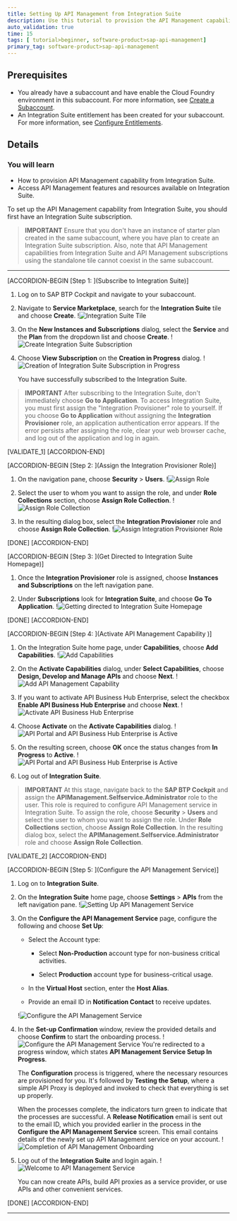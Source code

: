 ```yaml
---
title: Setting Up API Management from Integration Suite
description: Use this tutorial to provision the API Management capability from  Integration Suite.
auto_validation: true
time: 15
tags: [ tutorial>beginner, software-product>sap-api-management]
primary_tag: software-product>sap-api-management
---
```


## Prerequisites
 - You already have a subaccount and have enable the Cloud Foundry environment in this subaccount. For more information, see [Create a Subaccount](https://help.sap.com/docs/BTP/65de2977205c403bbc107264b8eccf4b/05280a123d3044ae97457a25b3013918.html?q=entitlements).
 - An Integration Suite entitlement has been created for your subaccount. For more information, see [Configure Entitlements](https://help.sap.com/docs/BTP/65de2977205c403bbc107264b8eccf4b/37f8871865114f44aebee3db6ac64b72.html?q=create%20entitlements).

## Details
### You will learn
  - How to provision API Management capability from Integration Suite.  
  - Access API Management features and resources available on Integration Suite.

To set up the API Management capability from Integration Suite, you should first have an Integration Suite subscription.

>**IMPORTANT** Ensure that you don't have an instance of starter plan created in the same subaccount, where you have plan to create an Integration Suite subscription. Also, note that API Management capabilities from Integration Suite and API Management subscriptions using the standalone tile cannot coexist in the same subaccount.

---

[ACCORDION-BEGIN [Step 1: ](Subscribe to Integration Suite)]

1. Log on to SAP BTP Cockpit and navigate to your subaccount.

2. Navigate to **Service Marketplace**, search for the **Integration Suite** tile and choose **Create**.
   !![Integration Suite Tile](Isuite-tile.png)

3. On the **New Instances and Subscriptions** dialog, select the **Service** and the **Plan** from the dropdown list and choose **Create**.
   !![Create Integration Suite Subscription](Isuite-create.png)

4. Choose **View Subscription** on the **Creation in Progress** dialog.
   !![Creation of Integration Suite Subscription in Progress](View-Subscription.png)

   You have successfully subscribed to the Integration Suite.

  >**IMPORTANT** After subscribing to the Integration Suite, don't immediately choose **Go to Application**. To access Integration Suite, you must first assign the "Integration Provisioner" role to yourself. If you choose **Go to Application** without assigning the **Integration Provisioner** role, an application authentication error appears. If the error persists after assigning the role, clear your web browser cache, and log out of the application and log in again.


[VALIDATE_1]
[ACCORDION-END]


[ACCORDION-BEGIN [Step 2: ](Assign the Integration Provisioner Role)]

1. On the navigation pane, choose **Security** > **Users**.
   !![Assign Role](User-Role.png)

2. Select the user to whom you want to assign the role, and under **Role Collections** section, choose **Assign Role Collection**.
   !![Assign Role Collection](Assign-Role-Collection.png)

3. In the resulting dialog box, select the **Integration Provisioner** role and choose **Assign Role Collection**.
   !![Assign Integration Provisioner Role](integration-provisioner-role.png)

[DONE]
[ACCORDION-END]


[ACCORDION-BEGIN [Step 3: ](Get Directed to Integration Suite Homepage)]

1. Once the **Integration Provisioner** role is assigned, choose **Instances and Subscriptions** on the left navigation pane.

2. Under **Subscriptions** look for **Integration Suite**, and choose **Go To Application**.
  !![Getting directed to Integration Suite Homepage](go-to-application.png)

[DONE]
[ACCORDION-END]

[ACCORDION-BEGIN [Step 4: ](Activate API Management Capability )]

1. On the Integration Suite home page, under **Capabilities**, choose **Add Capabilities**.
   !![Add Capabilities](add-capabilities.png)

2. On the **Activate Capabilities** dialog, under **Select Capabilities**, choose **Design, Develop and Manage APIs** and choose **Next**.
   !![Add API Management Capability](design-develop-manage.png)

3. If you want to activate API Business Hub Enterprise, select the checkbox **Enable API Business Hub Enterprise** and choose **Next**.
   !![Activate API Business Hub Enterprise](activate-abhe.png)

4. Choose **Activate** on the **Activate Capabilities** dialog.
   !![API Portal and API Business Hub Enterprise is Active ](activate-apim.png)

5. On the resulting screen, choose **OK** once the status changes from **In Progress** to **Active**.
   !![API Portal and API Business Hub Enterprise is Active ](apim-active.png)

6. Log out of **Integration Suite**.

>**IMPORTANT** At this stage, navigate back to the **SAP BTP Cockpit** and assign the **APIManagement.Selfservice.Administrator** role to the user. This role is required to configure API Management service in Integration Suite. To assign the role, choose **Security** > **Users** and select the user to whom you want to assign the role. Under **Role Collections** section, choose **Assign Role Collection**. In the resulting dialog box, select the **APIManagement.Selfservice.Administrator** role and choose **Assign Role Collection**.



[VALIDATE_2]
[ACCORDION-END]

[ACCORDION-BEGIN [Step 5: ](Configure the API Management Service)]

1. Log on to **Integration Suite**.

2. On the **Integration Suite** home page, choose **Settings** > **APIs** from the left navigation pane.
   !![Setting Up API Management Service](settings-api.png)

3. On the **Configure the API Management Service** page, configure the following and choose **Set Up**:

    - Select the Account type:

        - Select **Non-Production** account type for non-business critical activities.

        - Select **Production** account type for business-critical usage.

    - In the **Virtual Host** section, enter the **Host Alias**.

    - Provide an email ID in **Notification Contact** to receive updates.

    !![Configure the API Management Service](config-apim-service.png)

4. In the **Set-up Confirmation** window, review the provided details and choose **Confirm** to start the onboarding process.
   !![Configure the API Management Service](config-apim-service-confirm.png)
      You're redirected to a progress window, which states **API Management Service Setup In Progress**.

      The **Configuration** process is triggered, where the necessary resources are provisioned for you. It's followed by **Testing the Setup**, where a simple API Proxy is deployed and invoked to check that everything is set up properly.

      When the processes complete, the indicators turn green to indicate that the processes are successful. A **Release Notification** email is sent out to the email ID, which you provided earlier in the process in the **Configure the API Management Service** screen. This email contains details of the newly set up API Management service on your account.
    !![Completion of API Management Onboarding](apim-setup-complete.png)

5. Log out of the **Integration Suite** and login again.
   !![Welcome to API Management Service](welcome-msg.png)

    You can now create APIs, build API proxies as a service provider, or use APIs and other convenient services.

[DONE]
[ACCORDION-END]



---
